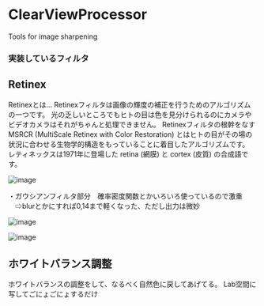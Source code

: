 # ClearViewProcessor
Tools for image sharpening

### 実装しているフィルタ

## Retinex
Retinexとは...
Retinexフィルタは画像の輝度の補正を行うためのアルゴリズムの一つです。 光の乏しいところでもヒトの目は色を見分けられるのにカメラやビデオカメラはそれがちゃんと処理できません。 
Retinexフィルタの根幹をなすMSRCR (MultiScale Retinex with Color Restoration) とはヒトの目がその場の状況に合わせる生物学的構造をもっていることに着目したアルゴリズムです。 
レティネックスは1971年に登場した retina (網膜) と cortex (皮質) の合成語です。

![image](https://github.com/suke-toudara/ClearViewProcessor/assets/82552894/7b666ff5-b0c7-4e8f-a816-90103827aaa4)


・ガウシアンフィルタ部分　確率密度関数とかいろいろ使っているので激重
　⇨blurとかにすれば0,14まで軽くなった、ただし出力は微妙

![image](https://github.com/suke-toudara/ClearViewProcessor/assets/82552894/27f40a1a-6ce0-47ae-8e88-c492fec0754a)


 ![image](https://github.com/suke-toudara/ClearViewProcessor/assets/82552894/930ea1b3-872f-492f-b263-be37af2d1ce9)

## ホワイトバランス調整
ホワイトバランスの調整をして、なるべく自然色に戻してあげてる。
Lab空間に写してごにょごにょするだけ


